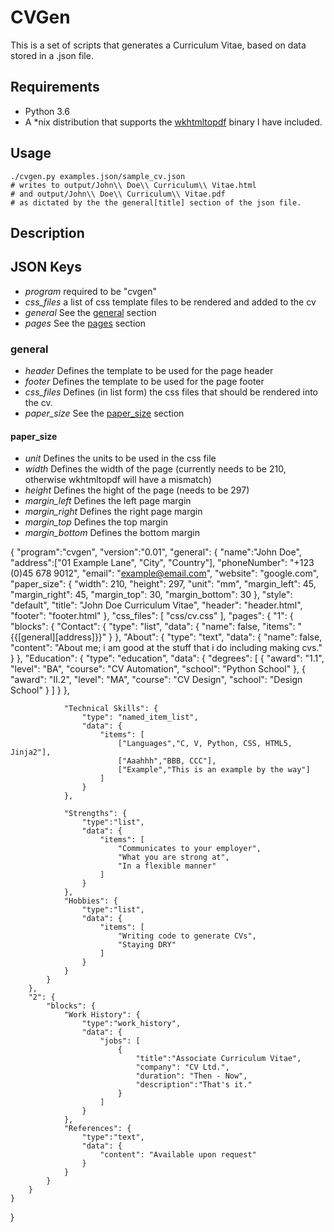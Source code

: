 # CVGen
This is a set of scripts that generates a Curriculum Vitae, based on data stored in a .json file.

## Requirements
* Python 3.6
* A \*nix distribution that supports the [wkhtmltopdf](https://wkhtmltopdf.org/) binary I have included.

## Usage

    ./cvgen.py examples.json/sample_cv.json
    # writes to output/John\\ Doe\\ Curriculum\\ Vitae.html
    # and output/John\\ Doe\\ Curriculum\\ Vitae.pdf
    # as dictated by the the general[title] section of the json file.

## Description

## JSON Keys

* *program* required to be "cvgen"
* *css_files* a list of css template files to be rendered and added to the cv
* *general* See the [general](#general) section
* *pages* See the [pages](#pages) section

### general
* *header* Defines the template to be used for the page header
* *footer* Defines the template to be used for the page footer
* *css_files* Defines (in list form) the css files that should be rendered into the cv.
* *paper_size* See the [paper_size](#paper_size) section

#### paper_size
* *unit* Defines the units to be used in the css file
* *width* Defines the width of the page (currently needs to be 210, otherwise wkhtmltopdf will have a mismatch)
* *height* Defines the hight of the page (needs to be 297)
* *margin_left* Defines the left page margin
* *margin_right* Defines the right page margin
* *margin_top* Defines the top margin
* *margin_bottom* Defines the bottom margin

{
    "program":"cvgen",
    "version":"0.01",
    "general": {
        "name":"John Doe",
        "address":["01 Example Lane", "City", "Country"],
        "phoneNumber": "+123 (0)45 678 9012",
        "email": "example@email.com",
        "website": "google.com",
        "paper_size": {
            "width": 210,
            "height": 297,
            "unit": "mm",
            "margin_left": 45,
            "margin_right": 45,
            "margin_top": 30,
            "margin_bottom": 30
         },
        "style": "default",
        "title": "John Doe Curriculum Vitae",
        "header": "header.html",
        "footer": "footer.html"
    },
    "css_files": [ "css/cv.css" ],
    "pages": {
        "1": {
            "blocks": {
                "Contact": {
                    "type": "list",
                    "data": {
                        "name": false,
                        "items": "{{[general][address]}}"
                    }
                },
                "About": {
                    "type": "text",
                    "data": {
                        "name": false,
                        "content": "About me; i am good at the stuff that i do including making cvs."
                    }
                },
                "Education": {
                    "type": "education",
                    "data": {
                        "degrees": [
                            { "award": "1.1", "level": "BA", "course": "CV Automation", "school": "Python School" },
                            { "award": "II.2", "level": "MA", "course": "CV Design", "school": "Design School" }
                        ]
                    }
                },

                "Technical Skills": {
                    "type": "named_item_list",
                    "data": {
                        "items": [
                            ["Languages","C, V, Python, CSS, HTML5, Jinja2"],
                            ["Aaahhh","BBB, CCC"],
                            ["Example","This is an example by the way"]
                        ]
                    }
                },

                "Strengths": {
                    "type":"list",
                    "data": {
                        "items": [
                            "Communicates to your employer",
                            "What you are strong at",
                            "In a flexible manner"
                        ]
                    }
                },
                "Hobbies": {
                    "type":"list",
                    "data": {
                        "items": [
                            "Writing code to generate CVs",
                            "Staying DRY"
                        ]
                    }
                }
            }
        },
        "2": {
            "blocks": {
                "Work History": {
                    "type":"work_history",
                    "data": {
                        "jobs": [
                            {
                                "title":"Associate Curriculum Vitae",
                                "company": "CV Ltd.",
                                "duration": "Then - Now",
                                "description":"That's it."
                            } 
                        ]
                    }
                },
                "References": {
                    "type":"text",
                    "data": {
                        "content": "Available upon request"
                    }
                }
            }
        }
    }
}
    


